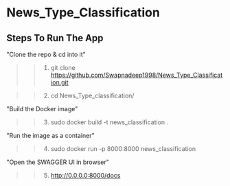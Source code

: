 # News_Type_Classification

## Steps To Run The App

"Clone the repo & cd into it"

>> 1. git clone https://github.com/Swapnadeep1998/News_Type_Classification.git

>> 2. cd News_Type_classification/

"Build the Docker image"

>> 3. sudo docker build -t news_classification .

"Run the image as a container"

>> 4. sudo docker run -p 8000:8000 news_classification

"Open the SWAGGER UI in browser"

>> 5. http://0.0.0.0:8000/docs

